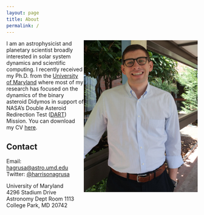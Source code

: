 ```yaml
---
layout: page
title: About
permalink: /
---
```


<!-- {% include image.html url="images/HarrisonAgrusaPhoto.png" caption="" max_width="200px" align="right" %} -->
<img src="images/HarrisonAgrusaPhoto.jpg" alt="drawing" width="300" align="right"/>

I am an astrophysicist and planetary scientist broadly interested in solar system dynamics and scientific computing. I recently received my Ph.D. from the [University of Maryland](https://www.astro.umd.edu/) where most of my research has focused on the dynamics of the binary asteroid Didymos in support of NASA’s Double Asteroid Redirection Test ([DART](https://dart.jhuapl.edu/)) Mission. You can download my CV [here](pdfs/agrusa_CV_aug2022.pdf).


## Contact

Email: [hagrusa@astro.umd.edu]<br />
Twitter: [@harrisonagrusa]<br />

University of Maryland<br />
4296 Stadium Drive<br />
Astronomy Dept Room 1113<br />
College Park, MD 20742<br />


[@harrisonagrusa]: https://twitter.com/harrisonagrusa
[hagrusa@astro.umd.edu]: mailto:hagrusa@astro.umd.edu